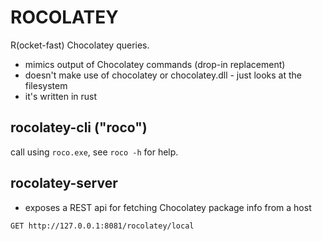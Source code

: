 # ROCOLATEY

R(ocket-fast) Chocolatey queries.

* mimics output of Chocolatey commands (drop-in replacement)
* doesn't make use of chocolatey or chocolatey.dll - just looks at the filesystem
* it's written in rust

## rocolatey-cli ("roco")

call using `roco.exe`, see `roco -h` for help.

## rocolatey-server

* exposes a REST api for fetching Chocolatey package info from a host

```
GET http://127.0.0.1:8081/rocolatey/local
```
